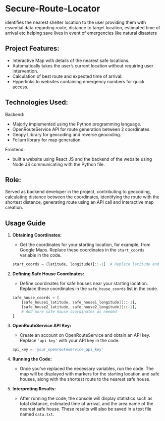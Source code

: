 # Secure-Route-Locator
identifies the nearest shelter location to the user providing them with essential data regarding route, distance to target location, estimated time of arrival etc helping save lives in event of emergencies like natural disasters

## Project Features:
 * Interactive Map with details of the nearest safe locations.
 * Automatically takes the user’s current location without requiring user intervention.
 * Calculation of best route and expected time of arrival. 
 * Hyperlinks to websites containing emergency numbers for quick access.

## Technologies Used: 

Backend: 
* Majorly implemented using the Python programming language.
* OpenRouteService API for route generation between 2 coordinates.
* Geopy Library for geocoding and reverse geocoding.
* Folium library for map generation.

Frontend:
* built a website using React JS and the backend of the website using Node JS communicating with the Python file.

## Role: 
Served as backend developer in the project, contributing to geocoding, calculating distance between the coordinates, identifying the route with the shortest distance, generating route using an API call and interactive map creation.


## Usage Guide

1. **Obtaining Coordinates:**
    - Get the coordinates for your starting location, for example, from Google Maps. Replace these coordinates in the `start_coords` variable in the code.
    ```python
    start_coords = (latitude, longitude)[::-1]  # Replace latitude and longitude
    ```

2. **Defining Safe House Coordinates:**
    - Define coordinates for safe houses near your starting location. Replace these coordinates in the `safe_house_coords` list in the code.
    ```python
    safe_house_coords = [
        [safe_house1_latitude, safe_house1_longitude][::-1],
        [safe_house2_latitude, safe_house2_longitude][::-1],
        # Add more safe house coordinates as needed
    ]
    ```

3. **OpenRouteService API Key:**
    - Create an account on OpenRouteService and obtain an API key. Replace `'api key'` with your API key in the code.
    ```python
    api_key = 'your_openrouteservice_api_key'
    ```

4. **Running the Code:**
    - Once you've replaced the necessary variables, run the code. The map will be displayed with markers for the starting location and safe houses, along with the shortest route to the nearest safe house.

5. **Interpreting Results:**
    - After running the code, the console will display statistics such as total distance, estimated time of arrival, and the area name of the nearest safe house. These results will also be saved in a text file named `data.txt`.


